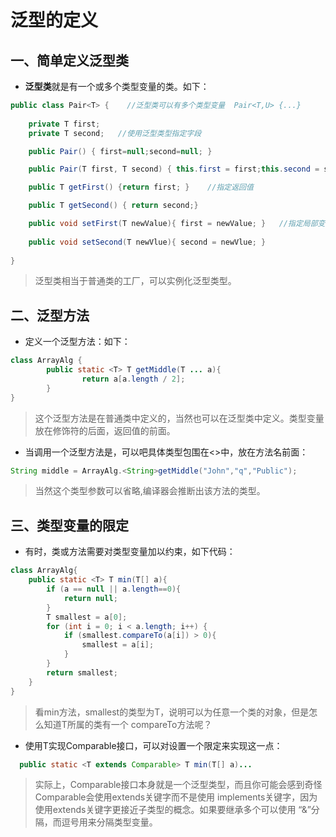 # 泛型的定义

## 一、简单定义泛型类

- **泛型类**就是有一个或多个类型变量的类。如下：

```java
public class Pair<T> {    //泛型类可以有多个类型变量  Pair<T,U> {...}
    
    private T first;
    private T second;   //使用泛型类型指定字段

    public Pair() { first=null;second=null; }

    public Pair(T first, T second) { this.first = first;this.second = second; }

    public T getFirst() {return first; }    //指定返回值

    public T getSecond() { return second;}

    public void setFirst(T newValue){ first = newValue; }   //指定局部变量
   
    public void setSecond(T newVlue){ second = newVlue; }
   
}
```

> 泛型类相当于普通类的工厂，可以实例化泛型类型。



## 二、泛型方法

- 定义一个泛型方法：如下：

```java
class ArrayAlg {
		public static <T> T getMiddle(T ... a){
 				return a[a.length / 2];
		}
}
```

> 这个泛型方法是在普通类中定义的，当然也可以在泛型类中定义。类型变量放在修饰符的后面，返回值的前面。 

- 当调用一个泛型方法是，可以吧具体类型包围在<>中，放在方法名前面：

```java
String middle = ArrayAlg.<String>getMiddle("John","q","Public");
```

> 当然这个类型参数<String>可以省略,编译器会推断出该方法的类型。

## 三、类型变量的限定

- 有时，类或方法需要对类型变量加以约束，如下代码：

```java
class ArrayAlg{
    public static <T> T min(T[] a){
        if (a == null || a.length==0){
            return null;
        }
        T smallest = a[0];
        for (int i = 0; i < a.length; i++) {
            if (smallest.compareTo(a[i]) > 0){
                smallest = a[i];
            }
        }
        return smallest;
    }
}
```

> 看min方法，smallest的类型为T，说明可以为任意一个类的对象，但是怎么知道T所属的类有一个 compareTo方法呢？

- 使用T实现Comparable接口，可以对设置一个限定来实现这一点：

```java
  public static <T extends Comparable> T min(T[] a)...
```

> 实际上，Comparable接口本身就是一个泛型类型，而且你可能会感到奇怪Comparable会使用extends关键字而不是使用 implements关键字，因为使用extends关键字更接近子类型的概念。如果要继承多个可以使用 “&”分隔，而逗号用来分隔类型变量。
